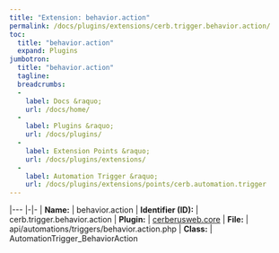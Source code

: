 ```yaml
---
title: "Extension: behavior.action"
permalink: /docs/plugins/extensions/cerb.trigger.behavior.action/
toc:
  title: "behavior.action"
  expand: Plugins
jumbotron:
  title: "behavior.action"
  tagline: 
  breadcrumbs:
  -
    label: Docs &raquo;
    url: /docs/home/
  -
    label: Plugins &raquo;
    url: /docs/plugins/
  -
    label: Extension Points &raquo;
    url: /docs/plugins/extensions/
  -
    label: Automation Trigger &raquo;
    url: /docs/plugins/extensions/points/cerb.automation.trigger
---
```


|---
|-|-
| **Name:** | behavior.action
| **Identifier (ID):** | cerb.trigger.behavior.action
| **Plugin:** | [cerberusweb.core](/docs/plugins/cerberusweb.core/)
| **File:** | api/automations/triggers/behavior.action.php
| **Class:** | AutomationTrigger_BehaviorAction

